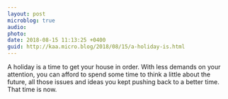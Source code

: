 ```yaml
---
layout: post
microblog: true
audio: 
photo: 
date: 2018-08-15 11:13:25 +0400
guid: http://kaa.micro.blog/2018/08/15/a-holiday-is.html
---
```

A holiday is a time to get your house in order.  With less demands on your attention, you can afford to spend some time to think a little about the future, all those issues and ideas you kept pushing back to a better time. That time is now.
